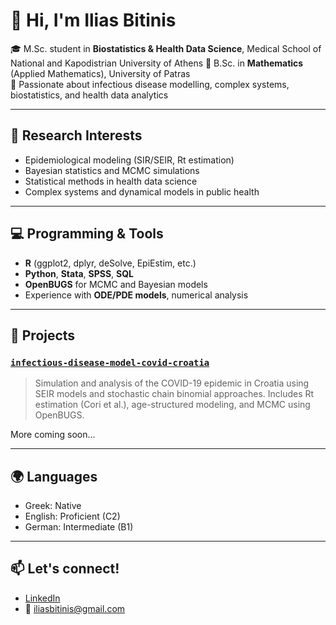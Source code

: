 # 👋 Hi, I'm Ilias Bitinis


🎓 M.Sc. student in **Biostatistics & Health Data Science**, Medical School of National and Kapodistrian University of Athens
📐 B.Sc. in **Mathematics** (Applied Mathematics), University of Patras  
🔬 Passionate about infectious disease modelling, complex systems, biostatistics, and health data analytics  

---

## 🧪 Research Interests
- Epidemiological modeling (SIR/SEIR, Rt estimation)
- Bayesian statistics and MCMC simulations
- Statistical methods in health data science
- Complex systems and dynamical models in public health

---

## 💻 Programming & Tools
- **R** (ggplot2, dplyr, deSolve, EpiEstim, etc.)
- **Python**, **Stata**, **SPSS**, **SQL**
- **OpenBUGS** for MCMC and Bayesian models
- Experience with **ODE/PDE models**, numerical analysis

---

## 📂 Projects

### [`infectious-disease-model-covid-croatia`](https://github.com/iliasbitinis/infectious-disease-model-covid-croatia)
> Simulation and analysis of the COVID-19 epidemic in Croatia using SEIR models and stochastic chain binomial approaches. Includes Rt estimation (Cori et al.), age-structured modeling, and MCMC using OpenBUGS.

More coming soon...

---

## 🌍 Languages
- Greek: Native  
- English: Proficient (C2)  
- German: Intermediate (B1)

---

## 📫 Let's connect!
- [LinkedIn](https://www.linkedin.com/in/ilias-bitinis-77b158260)
- 📧 iliasbitinis@gmail.com
